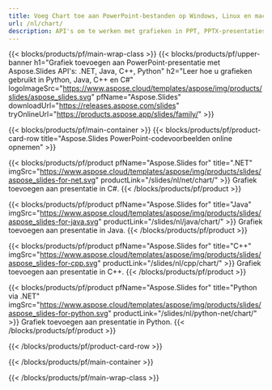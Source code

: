```yaml
---
title: Voeg Chart toe aan PowerPoint-bestanden op Windows, Linux en macOS
url: /nl/chart/
description: API's om te werken met grafieken in PPT, PPTX-presentaties
---
```


{{< blocks/products/pf/main-wrap-class >}}
{{< blocks/products/pf/upper-banner h1="Grafiek toevoegen aan PowerPoint-presentatie met Aspose.Slides API's: .NET, Java, C++, Python" h2="Leer hoe u grafieken gebruikt in Python, Java, C++ en C#" logoImageSrc="https://www.aspose.cloud/templates/aspose/img/products/slides/aspose_slides.svg" pfName="Aspose.Slides" downloadUrl="https://releases.aspose.com/slides" tryOnlineUrl="https://products.aspose.app/slides/family/" >}}

{{< blocks/products/pf/main-container >}}
{{< blocks/products/pf/product-card-row title="Aspose.Slides PowerPoint-codevoorbeelden online opnemen" >}}

{{< blocks/products/pf/product pfName="Aspose.Slides for" title=".NET" imgSrc="https://www.aspose.cloud/templates/aspose/img/products/slides/aspose_slides-for-net.svg" productLink="/slides/nl/net/chart/" >}}
Grafiek toevoegen aan presentatie in C#.
{{< /blocks/products/pf/product >}}

{{< blocks/products/pf/product pfName="Aspose.Slides for" title="Java" imgSrc="https://www.aspose.cloud/templates/aspose/img/products/slides/aspose_slides-for-java.svg" productLink="/slides/nl/java/chart/" >}}
Grafiek toevoegen aan presentatie in Java.
{{< /blocks/products/pf/product >}}

{{< blocks/products/pf/product pfName="Aspose.Slides for" title="C++" imgSrc="https://www.aspose.cloud/templates/aspose/img/products/slides/aspose_slides-for-cpp.svg" productLink="/slides/nl/cpp/chart/" >}}
Grafiek toevoegen aan presentatie in C++.
{{< /blocks/products/pf/product >}}

{{< blocks/products/pf/product pfName="Aspose.Slides for" title="Python via .NET" imgSrc="https://www.aspose.cloud/templates/aspose/img/products/slides/aspose_slides-for-python.svg" productLink="/slides/nl/python-net/chart/" >}}
Grafiek toevoegen aan presentatie in Python.
{{< /blocks/products/pf/product >}}

{{< /blocks/products/pf/product-card-row >}}

{{< /blocks/products/pf/main-container >}}

{{< /blocks/products/pf/main-wrap-class >}}
